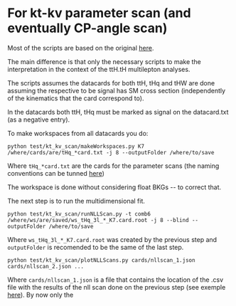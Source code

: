 # For kt-kv parameter scan (and eventually CP-angle scan)

Most of the scripts are based on the original [here](https://github.com/stiegerb/cmgtools-lite/tree/80X_M17_tHqJan30_bbcombination/TTHAnalysis/python/plotter/tHq-multilepton/signal_extraction). 

The main difference is that only the necessary scripts to make the interpretation in the context of the ttH.tH multilepton analyses.


The scripts assumes the datacards for both ttH, tHq and tHW are done assuming the respective to be signal has SM cross section (independently of the kinematics that the card correspond to). 

In the datacards both ttH, tHq must be marked as signal on the datacard.txt (as a negative entry).

To make workspaces from all datacards you do:

```
python test/kt_kv_scan/makeWorkspaces.py K7 /where/cards/are/tHq_*card.txt -j 8 --outputFolder /where/to/save
```

Where `tHq_*card.txt` are the cards for the parameter scans (the naming conventions can be tunned [here](https://github.com/acarvalh/signal_extraction_tH_ttH/blob/master/test/kt_kv_scan/runAllLimits.py#L27-L39))

The workspace is done without considering float BKGs -- to correct that.

The next step is to run the multidimensional fit.

```
python test/kt_kv_scan/runNLLScan.py -t comb6 /where/ws/are/saved/ws_tHq_3l_*_K7.card.root -j 8 --blind --outputFolder /where/to/save
```

Where `ws_tHq_3l_*_K7.card.root` was created by the previous step and `outputFolder` is recomended to be the same of the last step.

```
python test/kt_kv_scan/plotNLLScans.py cards/nllscan_1.json cards/nllscan_2.json ...
```

Where `cards/nllscan_1.json` is a file that contains the location of the .csv file with the results of the nll scan done on the previous step (see exemple [here]()).
By now only the 



